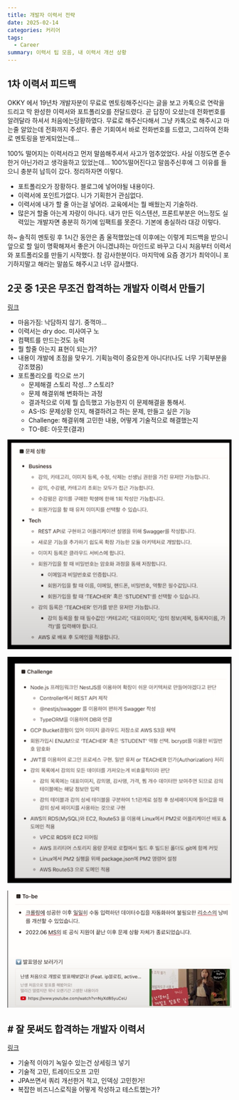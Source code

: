 ```yaml
---
title: 개발자 이력서 전략
date: 2025-02-14
categories: 커리어
tags:
  - Career
summary: 이력서 팁 모음, 내 이력서 개선 상황
---
```


## 1차 이력서 피드백

OKKY 에서 19년차 개발자분이 무료로 멘토링해주신다는 글을 보고 카톡으로 연락을 드리고 막 완성한 이력서와 포트폴리오를 전달드렸다. 곧 답장이 오셨는데 전화번호를 알려달라 하셔서 처음에는당황하였다. 무료로
해주신다해서 그냥 카톡으로 해주시고 마는줄 알았는데 전화까지 주셨다. 좋은 기회여서 바로 전화번호를 드렸고, 그리하여 전화로 멘토링을 받게되었는데...

100% 떨어지는 이력서라고 먼저 말씀해주셔서 사고가 멈추었었다. 사실 이정도면 준수한거 아닌가라고 생각을하고 있었는데... 100%떨어진다고 말씀주신후에 그 이유를 들으니 충분히 납득이 갔다. 정리하자면 이렇다.

- 포트폴리오가 장황하다. 블로그에 넣어야될 내용이다.
- 이력서에 포인트가없다. 니가 기획한거 관심없다.
- 이력서에 내가 할 줄 아는걸 넣어라. 교육에서는 뭘 배웠는지 기술하라.
- 많은거 할줄 아는게 자랑이 아니다. 내가 만든 익스텐션, 프론트부분은 어느정도 실력있는 개발자면 충분히 하기에 임팩트를 못준다. 기본에 충실하라
  대강 이렇다.

하~ 솔직히 멘토링 후 1시간 동안은 좀 울적했었는데 이후에는 이렇게 피드백을 받으니 앞으로 할 일이 명확해져서 좋은거 아니겠냐하는 마인드로 바꾸고 다시 처음부터 이력서와 포트폴리오를 만들기 시작했다. 참
감사한분이다. 마지막에 요즘 경기가 최악이니 포기하지말고 해라는 말씀도 해주시고 너무 감사했다.

## 2곳 중 1곳은 무조건 합격하는 개발자 이력서 만들기

[링크](https://www.youtube.com/watch?v=ifGUz43GjdQ&ab_channel=%EC%9D%B8%ED%94%84%EB%9F%B0inflearn)

- 마음가짐: 낙담하지 않기. 중꺽마...
- 이력서는 dry doc. 미사여구 노
- 컴팩트를 만드는것도 능력
- 뭘 할줄 아는지 표현이 되는가?
- 내용이 개발에 초점을 맞우기. 기획능력이 중요한게 아니다!(나도 너무 기획부분을 강조했음)
- 포트폴리오를 킥으로 쓰기
    - 문제해결 스토리 작성...? 스토리?
    - 문제 해결위해 변화하는 과정
    - 결과적으로 이제 뭘 습득했고 가능한지 이 문제해결을 통해서.
    - AS-IS: 문제상황 인지, 해결하려고 하는 문제, 만들고 싶은 기능
    - Challenge: 해결위해 고민한 내용, 어떻게 기술적으로 해결했는지
    - TO-BE: 아웃풋(결과)

![](SCR-20250214-lljm.png)

![](SCR-20250214-lloe.png)

![](SCR-20250214-llxi.png)

## # 잘 못써도 합격하는 개발자 이력서

[링크](https://www.youtube.com/watch?v=FOzAGjqiTc0&t=1s&ab_channel=%EA%B0%9C%EB%B0%9C%EB%B0%94%EB%8B%A5)

- 기술적 이야기 녹일수 있는건 상세링크 넣기
- 기술적 고민, 트레이드오프 고민
- JPA쓰면서 쿼리 개선한거 적고, 인덱싱 고민한거!
- 복잡한 비즈니스로직을 어떻게 작성하고 테스트했는가?
